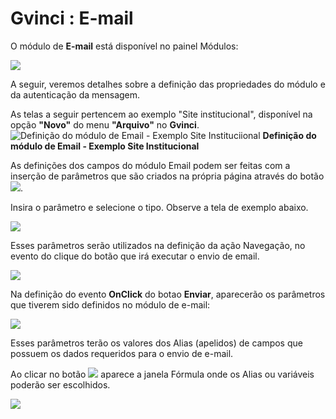 # Gvinci : E-mail

O módulo de **E-mail** está disponível no painel Módulos:

![](http://www.gvinci.com.br/manual/modulosg7_1_9.png)

A seguir, veremos detalhes sobre a definição das propriedades do módulo e da autenticação da mensagem.

As telas a seguir pertencem ao exemplo "Site institucional", disponível na opção **"Novo"** do menu **"Arquivo"** no **Gvinci**.![Defini&#xE7;&#xE3;o do m&#xF3;dulo de Email - Exemplo Site Instituciional](http://www.gvinci.com.br/manual/emaildef1gv5.zoom84.png)                        **Definição do módulo de Email - Exemplo Site Institucional**

As definições dos campos do módulo Email podem ser feitas com a inserção de parâmetros que são criados na própria página através do botão ![](http://www.gvinci.com.br/manual/parambt1gv5.png).

Insira o parâmetro e selecione o tipo. Observe a tela de exemplo abaixo.

![](http://www.gvinci.com.br/manual/paramemaildf1gv5.zoom111.png)

Esses parâmetros serão utilizados na definição da ação Navegação, no evento do clique do botão que irá executar o envio de email.

![](http://www.gvinci.com.br/manual/enviarbtcontgv5.zoom55.png)

Na definição do evento **OnClick** do botao **Enviar**, aparecerão os parâmetros que tiverem sido definidos no módulo de e-mail:

![](http://www.gvinci.com.br/manual/eventoenviargv5.png)

Esses parâmetros terão os valores dos Alias \(apelidos\) de campos que possuem os dados requeridos para o envio de e-mail.

Ao clicar no botão ![](http://www.gvinci.com.br/manual/adicion1gv5.png) aparece a janela Fórmula onde os Alias ou variáveis poderão ser escolhidos.

![](http://www.gvinci.com.br/manual/formula1gv5.zoom80.png)

